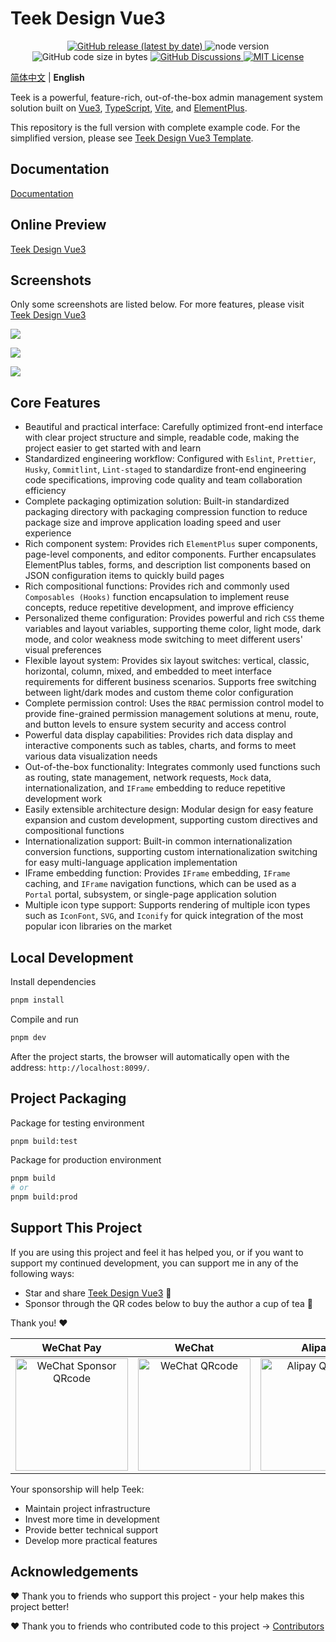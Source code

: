 # Teek Design Vue3

<p align="center">
  <a title="Github release" target="_blank" href="https://github.com/Kele-Bingtang/teek-design-vue3/releases">
    <img alt="GitHub release (latest by date)" src="https://img.shields.io/github/v/release/Kele-Bingtang/teek-design-vue3?logo=github">
  </a>

  <img src="https://img.shields.io/badge/v20.x-x?logo=node.js&label=node" alt="node version">
  <img src="https://img.shields.io/github/languages/code-size/Kele-Bingtang/teek-design-vue3?logo=Visual Studio Code&logoColor=blue" alt="GitHub code size in bytes">

  <a title="GitHub Discussions" target="_blank" href="https://github.com/Kele-Bingtang/teek-design-vue3/discussions">
    <img src="https://img.shields.io/github/discussions/Kele-Bingtang/teek-design-vue3?color=9cf&logo=github" alt="GitHub Discussions">
  </a>

  <a title="MIT License" target="_blank" href="https://github.com/Kele-Bingtang/teek-design-vue3/blob/master/LICENSE">
    <img src="https://img.shields.io/badge/license-MIT-green.svg" alt="MIT License">
  </a>
</p>

[简体中文](./README.md) | **English**

Teek is a powerful, feature-rich, out-of-the-box admin management system solution built on [Vue3](https://github.com/vuejs/core), [TypeScript](https://www.typescriptlang.org/), [Vite](https://github.com/vitejs/vite), and [ElementPlus](https://element-plus.org/zh-CN).

This repository is the full version with complete example code. For the simplified version, please see [Teek Design Vue3 Template](https://github.com/Kele-Bingtang/teek-design-vue3-template).

## Documentation

[Documentation](https://vue3-design-docs.teek.top/)

## Online Preview

[Teek Design Vue3](https://vue3-design.teek.top/)

## Screenshots

Only some screenshots are listed below. For more features, please visit [Teek Design Vue3](https://vue3-design.teek.top/)

![](https://testingcf.jsdelivr.net/gh/Kele-Bingtang/static/teek-design/20250807012638.png)

![](https://testingcf.jsdelivr.net/gh/Kele-Bingtang/static/teek-design/20250807013426.png)

![](https://testingcf.jsdelivr.net/gh/Kele-Bingtang/static/teek-design/20250807012653.png)

## Core Features

- Beautiful and practical interface: Carefully optimized front-end interface with clear project structure and simple, readable code, making the project easier to get started with and learn
- Standardized engineering workflow: Configured with `Eslint`, `Prettier`, `Husky`, `Commitlint`, `Lint-staged` to standardize front-end engineering code specifications, improving code quality and team collaboration efficiency
- Complete packaging optimization solution: Built-in standardized packaging directory with packaging compression function to reduce package size and improve application loading speed and user experience
- Rich component system: Provides rich `ElementPlus` super components, page-level components, and editor components. Further encapsulates ElementPlus tables, forms, and description list components based on JSON configuration items to quickly build pages
- Rich compositional functions: Provides rich and commonly used `Composables (Hooks)` function encapsulation to implement reuse concepts, reduce repetitive development, and improve efficiency
- Personalized theme configuration: Provides powerful and rich `CSS` theme variables and layout variables, supporting theme color, light mode, dark mode, and color weakness mode switching to meet different users' visual preferences
- Flexible layout system: Provides six layout switches: vertical, classic, horizontal, column, mixed, and embedded to meet interface requirements for different business scenarios. Supports free switching between light/dark modes and custom theme color configuration
- Complete permission control: Uses the `RBAC` permission control model to provide fine-grained permission management solutions at menu, route, and button levels to ensure system security and access control
- Powerful data display capabilities: Provides rich data display and interactive components such as tables, charts, and forms to meet various data visualization needs
- Out-of-the-box functionality: Integrates commonly used functions such as routing, state management, network requests, `Mock` data, internationalization, and `IFrame` embedding to reduce repetitive development work
- Easily extensible architecture design: Modular design for easy feature expansion and custom development, supporting custom directives and compositional functions
- Internationalization support: Built-in common internationalization conversion functions, supporting custom internationalization switching for easy multi-language application implementation
- IFrame embedding function: Provides `IFrame` embedding, `IFrame` caching, and `IFrame` navigation functions, which can be used as a `Portal` portal, subsystem, or single-page application solution
- Multiple icon type support: Supports rendering of multiple icon types such as `IconFont`, `SVG`, and `Iconify` for quick integration of the most popular icon libraries on the market

## Local Development

Install dependencies

```sh
pnpm install
```

Compile and run

```sh
pnpm dev
```

After the project starts, the browser will automatically open with the address: `http://localhost:8099/`.

## Project Packaging

Package for testing environment

```sh
pnpm build:test
```

Package for production environment

```sh
pnpm build
# or
pnpm build:prod
```

## Support This Project

If you are using this project and feel it has helped you, or if you want to support my continued development, you can support me in any of the following ways:

- Star and share [Teek Design Vue3](https://github.com/Kele-Bingtang/teek-design-vue3) 🚀
- Sponsor through the QR codes below to buy the author a cup of tea 🍵

Thank you! ❤️

|                                                                WeChat Pay                                                                 |                                                              WeChat                                                               |                                                              Alipay                                                               |
| :---------------------------------------------------------------------------------------------------------------------------------------: | :-------------------------------------------------------------------------------------------------------------------------------: | :-------------------------------------------------------------------------------------------------------------------------------: |
| <img src="https://testingcf.jsdelivr.net/gh/Kele-Bingtang/static/vp-teek-cover/20250807010102.jpg" alt="WeChat Sponsor QRcode" width=180> | <img src="https://testingcf.jsdelivr.net/gh/Kele-Bingtang/static/vp-teek-cover/20250807010104.jpg" alt="WeChat QRcode" width=180> | <img src="https://testingcf.jsdelivr.net/gh/Kele-Bingtang/static/vp-teek-cover/20250807010106.jpg" alt="Alipay QRcode" width=180> |

Your sponsorship will help Teek:

- Maintain project infrastructure
- Invest more time in development
- Provide better technical support
- Develop more practical features

## Acknowledgements

❤️ Thank you to friends who support this project - your help makes this project better!

❤️ Thank you to friends who contributed code to this project → [Contributors](https://github.com/Kele-Bingtang/teek-design-vue3/graphs/contributors)
